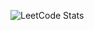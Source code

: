 ![LeetCode Stats](https://leetcode.card.workers.dev/thescentofsaladdays?theme=nord&font=source_code_pro&extension=null)
